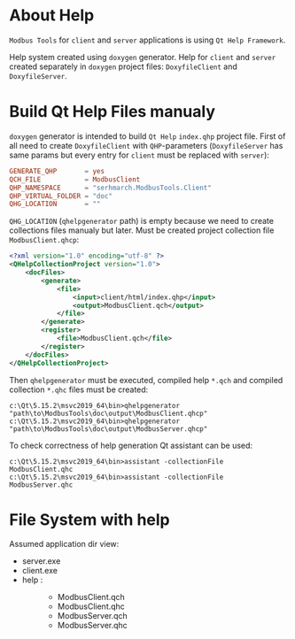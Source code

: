 # About Help

`Modbus Tools` for `client` and `server` applications is using `Qt Help Framework`.

Help system created using `doxygen` generator.
Help for `client` and `server` created separately in `doxygen` project files: 
`DoxyfileClient` and `DoxyfileServer`.

# Build Qt Help Files manualy

`doxygen` generator is intended to build `Qt Help` `index.qhp` project file. 
First of all need to create `DoxyfileClient`  with `QHP`-parameters 
(`DoxyfileServer` has same params but every entry for `client` must be replaced with `server`):

```conf
GENERATE_QHP       = yes
QCH_FILE           = ModbusClient
QHP_NAMESPACE      = "serhmarch.ModbusTools.Client"
QHP_VIRTUAL_FOLDER = "doc"
QHG_LOCATION       = ""
```

`QHG_LOCATION` (`qhelpgenerator` path) is empty because we need to create collections files manualy but later.
Must be created project collection file `ModbusClient.qhcp`:
```xml
<?xml version="1.0" encoding="utf-8" ?> 
<QHelpCollectionProject version="1.0">
    <docFiles>
        <generate>
            <file>
                <input>client/html/index.qhp</input>
                <output>ModbusClient.qch</output>
            </file>
        </generate>
        <register>
            <file>ModbusClient.qch</file>
        </register>
    </docFiles>
</QHelpCollectionProject>
```

Then `qhelpgenerator` must be executed, compiled help `*.qch` and compiled collection `*.qhc` files must be created:

```console
c:\Qt\5.15.2\msvc2019_64\bin>qhelpgenerator "path\to\ModbusTools\doc\output\ModbusClient.qhcp"
c:\Qt\5.15.2\msvc2019_64\bin>qhelpgenerator "path\to\ModbusTools\doc\output\ModbusServer.qhcp"
```

To check correctness of help generation Qt assistant can be used:
```console
c:\Qt\5.15.2\msvc2019_64\bin>assistant -collectionFile ModbusClient.qhc
c:\Qt\5.15.2\msvc2019_64\bin>assistant -collectionFile ModbusServer.qhc
```

# File System with help

Assumed application dir view:
* server.exe
* client.exe
* help : <dir>
    * ModbusClient.qch
    * ModbusClient.qhc
    * ModbusServer.qch
    * ModbusServer.qhc
